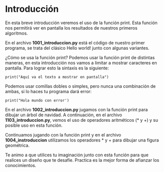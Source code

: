 # Introducción
En esta breve introducción veremos el uso de la función print.
Esta función nos permitirá ver en pantalla los resultados de nuestros primeros algoritmos.

En el archivo **1001_introduccion.py** está el código de nuestro primer programa, se trata del clásico Hello world! junto con algunas variantes.

¿Cómo se usa la función print?
Podemos usar la función print de distintas maneras, en esta introducción nos vamos a limitar a mostrar caracteres en pantalla.
Para lograr esto la sintaxis es la siguiente:

`print("Aquí va el texto a mostrar en pantalla")`

Podemos usar comillas dobles o simples, pero nunca una combinación de ambas, si lo haces tu programa dará error:

`print("Hola mundo con error')`

En el archivo **1002_introduccion.py** jugamos con la función print para dibujar un árbol de navidad. A continuación, en el archivo **1103_introduccion.py**, vemos el uso de operadores aritméticos (* y +) y su posible uso en esta función.

Continuamos jugando con la función print y en el archivo **1004_instroduccion** utilizamos los operadores * y + para dibujar una figura geométrica.

Te animo a que utilices tu imaginación junto con esta función para que realices un diseño que te desafíe. Practica es la mejor forma de afianzar los conocimientos.